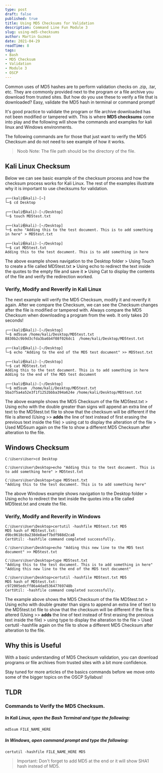 ```yaml
---
type: post
draft: false
published: true
title: Using MD5 Checksums for Validation
description: Command Line Fun Module 3
slug: using-md5-checksums
author: Martin Guzman
date: 2021-04-29
readTime: 8
tags:
- Bash
- MD5 Checksum
- Validation
- Module 3
- OSCP
---
```

Common uses of MD5 hashes are to perform validation checks on .zip, .tar, etc. They are commonly provided next to the program or a file archive you download from trusted sites. But how do you use these to verify a file that is downloaded? Easy, validate the MD5 hash in terminal or command prompt! 

It's good practice to validate the program or file archive downloaded has not been modified or tampered with. This is where **MD5 checksums** come into play and the following will show the commands and examples for kali linux and Windows environments.

The following commands are for those that just want to verify the MD5 Checksum and do not need to see example of how it works.

> Noob Note: The file path should be the directory of the file.

## Kali Linux Checksum

Below we can see basic example of the checksum process and how the checksum process works for Kali Linux. The rest of the examples illustrate why it is important to use checksums for validation.

```shell
┌──(kali㉿kali)-[~]
└─$ cd Desktop

┌──(kali㉿kali)-[~/Desktop]
└─$ touch MD5test.txt

┌──(kali㉿kali)-[~/Desktop]
└─$ echo "Adding this to the test document. This is to add something in here" > MD5test.txt

┌──(kali㉿kali)-[~/Desktop]
└─$ cat MD5test.txt
Adding this to the test document. This is to add something in here
```

The above example shows navigation to the Desktop folder > Using Touch to create a file called MD5test.txt **>** Using echo to redirect the text inside the quotes to the empty file and save it **>** Using Cat to display the contents of the file and verify the redirection worked.

### Verify, Modify and Reverify in Kali Linux

The next example will verify the MD5 Checksum, modify it and reverify it again. After we compare the Checksum, we can see the Checksum changes after the file is modified or tampered with. Always compare the MD5 Checksum when downloading a program from the web. It only takes 20 seconds!

```shell
┌──(kali㉿kali)-[~/Desktop]
└─$ md5sum /home/kali/Desktop/MD5test.txt
8830b2c9b9d3cfda3ba6b4f08f026dc1  /home/kali/Desktop/MD5test.txt

┌──(kali㉿kali)-[~/Desktop]
└─$ echo "Adding to the end of the MD5 test document" >> MD5test.txt

┌──(kali㉿kali)-[~/Desktop]
└─$ cat MD5test.txt
Adding this to the test document. This is to add something in here
Adding to the end of the MD5 test document

┌──(kali㉿kali)-[~/Desktop]
└─$ md5sum  /home/kali/Desktop/MD5test.txt
5ba3f5a4a52e3f1f1252bbba394a624e /home/kali/Desktop/MD5test.txt 
```

The above example shows the MD5 Checksum of the file MD5test.txt > Using echo with the double greater than signs will append an extra line of text to the MD5test.txt file to show that the checksum will be different if the file is altered (Using >> **adds** the line of text instead of first erasing the previous text inside the file) > using cat to display the alteration of the file > Used MD5sum again on the file to show a different MD5 Checksum after alteration to the file.

## Windows Checksum

```shell
C:\Users\User>cd Desktop

C:\Users\User\Desktop>echo "Adding this to the test document. This is to add something here" > MD5test.txt

C:\Users\User\Desktop>type MD5test.txt
"Adding this to the test document. This is to add something here"
```

The above Windows example shows navigation to the Desktop folder > Using echo to redirect the text inside the quotes into a file called MD5test.txt and create the file.

### Verify, Modify and Reverify in Windows

```shell
C:\Users\User\Desktop>certutil -hashfile MD5test.txt MD5
MD5 hash of MD5test.txt:
d9bc0618c0a238de8aef7bdf988d2ca8
CertUtil: -hashfile command completed successfully.

C:\Users\User\Desktop>echo "Adding this new line to the MD5 test document" >> MD5test.txt

C:\Users\User\Desktop>type MD5test.txt
"Adding this to the test document. This is to add something in here"
"Adding this new line to the end of the MD5 test document"

C:\Users\User\Desktop>certutil -hashfile MD5test.txt MD5
MD5 hash of MD5test.txt:
c972005edcff86a4dad53647769748b
CertUtil: -hashfile command completed successfully.
```

The example above shows the MD5 Checksum of the file MD5test.txt > Using echo with double greater than signs to append an extra line of text to the MD5test.txt file to show that the checksum will be different if the file is altered (Using >> **adds** the line of text instead of first erasing the previous text inside the file) > using type to display the alteration to the file > Used certutil -hashfile again on the file to show a different MD5 Checksum after alteration to the file.

## Why this is Useful

With a basic understanding of MD5 Checksum validation, you can download programs or file archives from trusted sites with a bit more confidence.

Stay tuned for more articles of the basics commands before we move onto some of the bigger topics on the OSCP Syllabus! 

## TLDR
### Commands to Verify the MD5 Checksum. 
##### In Kali Linux, open the Bash Terminal and type the following:
`md5sum FILE_NAME_HERE`

##### In Windows, open command prompt and type the following:
`certutil -hashfile FILE_NAME_HERE MD5`

> Important\: Don't forget to add MD5 at the end or it will show SHA1 hash instead of MD5.